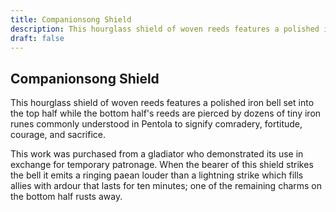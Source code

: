 ```yaml
---
title: Companionsong Shield
description: This hourglass shield of woven reeds features a polished iron bell set into the top half while the bottom half's reeds are pierced by dozens of tiny iron runes commonly understood in Pentola to sig...
draft: false
---
```


## Companionsong Shield

This hourglass shield of woven reeds features a polished iron bell set into the top half while the bottom half's reeds are pierced by dozens of tiny iron runes commonly understood in Pentola to signify comradery, fortitude, courage, and sacrifice.

This work was purchased from a gladiator who demonstrated its use in exchange for temporary patronage. When the bearer of this shield strikes the bell it emits a ringing paean louder than a lightning strike which fills allies with ardour that lasts for ten minutes; one of the remaining charms on the bottom half rusts away.
